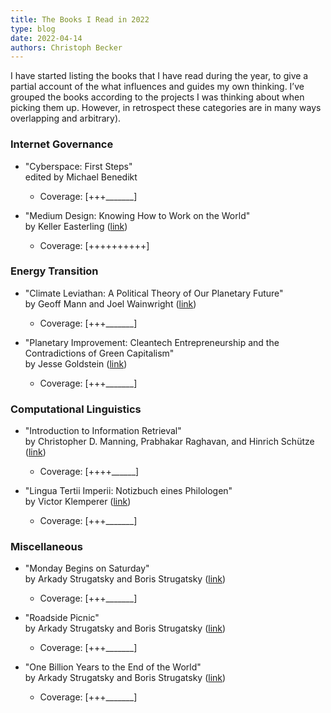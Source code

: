 ```yaml
---
title: The Books I Read in 2022
type: blog
date: 2022-04-14
authors: Christoph Becker
---
```


I have started listing the books that I have read during the year, to give a partial account of the what influences and guides my own thinking. I’ve grouped the books according to the projects I was thinking about when picking them up. However, in retrospect these categories are in many ways overlapping and arbitrary).

### **Internet Governance**

* "Cyberspace: First Steps"<br/>
    edited by Michael Benedikt
    * Coverage: [+++\_\_\_\_\_\_\_]

* "Medium Design: Knowing How to Work on the World"<br/>
    by Keller Easterling ([link](https://www.versobooks.com/books/3245-medium-design))
    * Coverage: [++++++++++]

### **Energy Transition**

* "Climate Leviathan: A Political Theory of Our Planetary Future"<br/>
    by Geoff Mann and Joel Wainwright ([link](https://www.versobooks.com/books/3138-climate-leviathan))
    * Coverage: [+++\_\_\_\_\_\_\_]

* "Planetary Improvement: Cleantech Entrepreneurship and the Contradictions of Green Capitalism"<br/>
    by Jesse Goldstein ([link](https://mitpress.mit.edu/books/planetary-improvement))
    * Coverage: [+++\_\_\_\_\_\_\_]

### **Computational Linguistics**

* "Introduction to Information Retrieval"<br/>
    by Christopher D. Manning, Prabhakar Raghavan, and Hinrich Schütze ([link](https://www.cambridge.org/highereducation/books/introduction-to-information-retrieval/669D108D20F556C5C30957D63B5AB65C#overview))
    * Coverage: [++++\_\_\_\_\_\_]

* "Lingua Tertii Imperii: Notizbuch eines Philologen"<br/>
    by Victor Klemperer ([link](https://www.reclam.de/detail/978-3-15-020624-9/Klemperer__Victor/LTI))
    * Coverage: [+++\_\_\_\_\_\_\_]


### **Miscellaneous**

* "Monday Begins on Saturday"<br/>
    by Arkady Strugatsky and Boris Strugatsky ([link](https://en.wikipedia.org/wiki/Monday_Begins_on_Saturday))
    * Coverage: [+++\_\_\_\_\_\_\_]

* "Roadside Picnic"<br/>
    by Arkady Strugatsky and Boris Strugatsky ([link](https://en.wikipedia.org/wiki/Roadside_Picnic))
    * Coverage: [+++\_\_\_\_\_\_\_]

* "One Billion Years to the End of the World"<br/>
    by Arkady Strugatsky and Boris Strugatsky ([link](https://www.penguin.co.uk/books/320/320603/one-billion-years-to-the-end-of-the-world/9780241472477.html))
    * Coverage: [+++\_\_\_\_\_\_\_]
